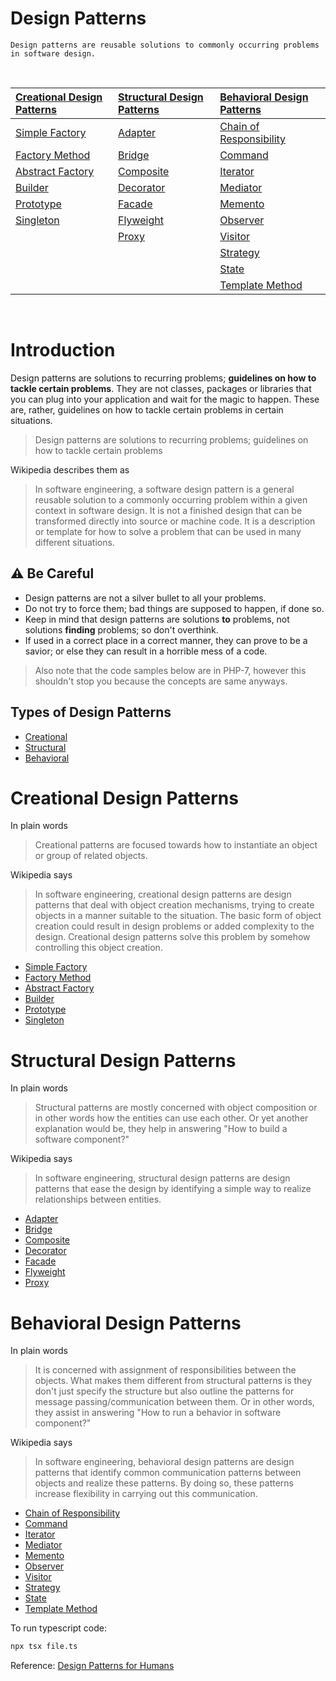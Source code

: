 # Design Patterns

`Design patterns are reusable solutions to commonly occurring problems in software design.`

<br>

| [Creational Design Patterns](#creational-design-patterns) | [Structural Design Patterns](#structural-design-patterns) | [Behavioral Design Patterns](#behavioral-design-patterns) |
| :-------------------------------------------------------- | :-------------------------------------------------------- | :-------------------------------------------------------- |
| [Simple Factory](#-simple-factory)                        | [Adapter](#-adapter)                                      | [Chain of Responsibility](#-chain-of-responsibility)      |
| [Factory Method](#-factory-method)                        | [Bridge](#-bridge)                                        | [Command](#-command)                                      |
| [Abstract Factory](#-abstract-factory)                    | [Composite](#-composite)                                  | [Iterator](#-iterator)                                    |
| [Builder](#-builder)                                      | [Decorator](#-decorator)                                  | [Mediator](#-mediator)                                    |
| [Prototype](#-prototype)                                  | [Facade](#-facade)                                        | [Memento](#-memento)                                      |
| [Singleton](#-singleton)                                  | [Flyweight](#-flyweight)                                  | [Observer](/behavioral/observer)                          |
|                                                           | [Proxy](#-proxy)                                          | [Visitor](#-visitor)                                      |
|                                                           |                                                           | [Strategy](/behavioral/strategy)                          |
|                                                           |                                                           | [State](#-state)                                          |
|                                                           |                                                           | [Template Method](#-template-method)                      |

<br>

# Introduction

Design patterns are solutions to recurring problems; **guidelines on how to tackle certain problems**. They are not classes, packages or libraries that you can plug into your application and wait for the magic to happen. These are, rather, guidelines on how to tackle certain problems in certain situations.

> Design patterns are solutions to recurring problems; guidelines on how to tackle certain problems

Wikipedia describes them as

> In software engineering, a software design pattern is a general reusable solution to a commonly occurring problem within a given context in software design. It is not a finished design that can be transformed directly into source or machine code. It is a description or template for how to solve a problem that can be used in many different situations.

## ⚠️ Be Careful

- Design patterns are not a silver bullet to all your problems.
- Do not try to force them; bad things are supposed to happen, if done so.
- Keep in mind that design patterns are solutions **to** problems, not solutions **finding** problems; so don't overthink.
- If used in a correct place in a correct manner, they can prove to be a savior; or else they can result in a horrible mess of a code.

> Also note that the code samples below are in PHP-7, however this shouldn't stop you because the concepts are same anyways.

## Types of Design Patterns

- [Creational](#creational-design-patterns)
- [Structural](#structural-design-patterns)
- [Behavioral](#behavioral-design-patterns)

# Creational Design Patterns

In plain words

> Creational patterns are focused towards how to instantiate an object or group of related objects.

Wikipedia says

> In software engineering, creational design patterns are design patterns that deal with object creation mechanisms, trying to create objects in a manner suitable to the situation. The basic form of object creation could result in design problems or added complexity to the design. Creational design patterns solve this problem by somehow controlling this object creation.

- [Simple Factory](/creational/simple-factory)
- [Factory Method](/creational/factory-method)
- [Abstract Factory](/creational/abstract-factory)
- [Builder](/creational/builder)
- [Prototype](/creational/prototype)
- [Singleton](/creational/singleton)

# Structural Design Patterns

In plain words

> Structural patterns are mostly concerned with object composition or in other words how the entities can use each other. Or yet another explanation would be, they help in answering "How to build a software component?"

Wikipedia says

> In software engineering, structural design patterns are design patterns that ease the design by identifying a simple way to realize relationships between entities.

- [Adapter](/structural/adapter)
- [Bridge](/structural/bridge)
- [Composite](/structural/composite)
- [Decorator](/structural/decorator)
- [Facade](/structural/facade)
- [Flyweight](/structural/flyweight)
- [Proxy](/structural/proxy)

# Behavioral Design Patterns

In plain words

> It is concerned with assignment of responsibilities between the objects. What makes them different from structural patterns is they don't just specify the structure but also outline the patterns for message passing/communication between them. Or in other words, they assist in answering "How to run a behavior in software component?"

Wikipedia says

> In software engineering, behavioral design patterns are design patterns that identify common communication patterns between objects and realize these patterns. By doing so, these patterns increase flexibility in carrying out this communication.

- [Chain of Responsibility](/behavioral/chain-of-responsibility)
- [Command](/behavioral/command)
- [Iterator](/behavioral/iterator)
- [Mediator](/behavioral/mediator)
- [Memento](/behavioral/memento)
- [Observer](/behavioral/observer)
- [Visitor](/behavioral/visitor)
- [Strategy](/behavioral/strategy)
- [State](/behavioral/state)
- [Template Method](/behavioral/template-method)

To run typescript code:

```sh
npx tsx file.ts
```

Reference: [Design Patterns for Humans](https://github.com/kamranahmedse/design-patterns-for-humans)
